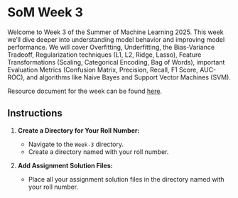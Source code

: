 # SoM Week 3
Welcome to Week 3 of the Summer of Machine Learning 2025. This week we’ll dive deeper into understanding model behavior and improving model performance. We will cover Overfitting, Underfitting, the Bias-Variance Tradeoff, Regularization techniques (L1, L2, Ridge, Lasso), Feature Transformations (Scaling, Categorical Encoding, Bag of Words), important Evaluation Metrics (Confusion Matrix, Precision, Recall, F1 Score, AUC-ROC), and algorithms like Naive Bayes and Support Vector Machines (SVM).

Resource document for the week can be found [here](https://docs.google.com/document/d/1JQYQ2PP7qYTtf_zTAoSr6tcFZlgp6kXlILziKQ1Pnug/edit?tab=t.0#heading=h.d5dcimdgbb6c).

## Instructions

1. **Create a Directory for Your Roll Number:**
   - Navigate to the `Week-3` directory.
   - Create a directory named with your roll number.

2. **Add Assignment Solution Files:**
   - Place all your assignment solution files in the directory named with your roll number.